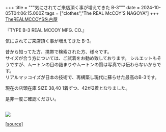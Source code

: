 +++
title = """気にされてご来店頂く事が増えてきた B-3"""
date = 2024-10-05T04:06:15.000Z
tags = ["clothes","The REAL McCOY'S NAGOYA"]
+++
[TheREALMCCOYS名古屋](https://www.instagram.com/explore/tags/therealmccoys%E5%90%8D%E5%8F%A4%E5%B1%8B/)  
  
『TYPE B-3 REAL MCCOY MFG. CO.』  
  
気にされてご来店頂く事が増えてきた B-3。  
  
昔から知ってた方、携帯で検索された方、様々です。  
サイズが合う方については、ご試着をお勧め致しております。 シルエットもそうですが、ムートンの目の詰まりやムートンの質は写真では伝わらないからです。  
リアルマッコイズが日本の技術で、再構築し現代に蘇らせた最高のB-3です。  
  
現在の店頭在庫 SIZE 38,40 1着ずつ、42が2着となりました。  
  
是非一度ご確認ください。  
 

[![](https://stat.ameba.jp/user_images/20241005/13/realmccoy-nagoya/43/2c/j/o2764276415494273909.jpg)](https://stat.ameba.jp/user_images/20241005/13/realmccoy-nagoya/43/2c/j/o2764276415494273909.jpg)

[[source]](https://ameblo.jp/realmccoy-nagoya/entry-12870099626.html)
